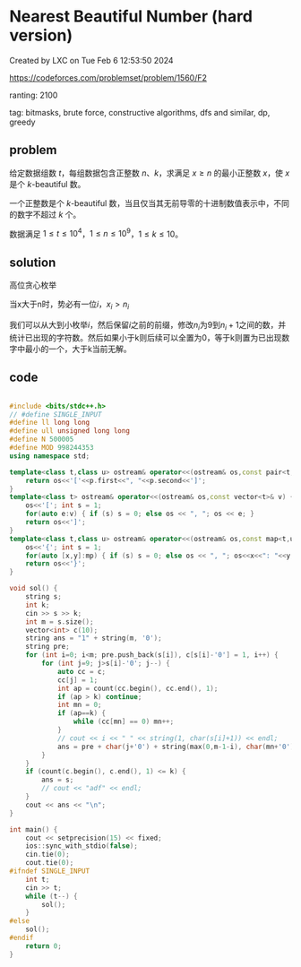 # Nearest Beautiful Number (hard version)

Created by LXC on Tue Feb  6 12:53:50 2024

https://codeforces.com/problemset/problem/1560/F2

ranting: 2100

tag: bitmasks, brute force, constructive algorithms, dfs and similar, dp, greedy

## problem

给定数据组数 $t$，每组数据包含正整数 $n$、$k$，求满足 $x\geq n$ 的最小正整数 $x$，使 $x$ 是个 $k$-beautiful 数。

一个正整数是个 $k$-beautiful 数，当且仅当其无前导零的十进制数值表示中，不同的数字不超过 $k$ 个。

数据满足 $1 \leq t \leq 10^4$，$1 \leq n \leq 10^9$，$1 \leq k \leq 10$。

## solution

高位贪心枚举

当x大于n时，势必有一位$i$，$x_i>n_i$

我们可以从大到小枚举$i$，然后保留$i$之前的前缀，修改$n_i$为$9$到$n_i+1$之间的数，并统计已出现的字符数。然后如果小于k则后续可以全置为0，等于k则置为已出现数字中最小的一个，大于k当前无解。


## code

``` cpp

#include <bits/stdc++.h>
// #define SINGLE_INPUT
#define ll long long
#define ull unsigned long long
#define N 500005
#define MOD 998244353
using namespace std;

template<class t,class u> ostream& operator<<(ostream& os,const pair<t,u>& p) {
    return os<<'['<<p.first<<", "<<p.second<<']';
}
template<class t> ostream& operator<<(ostream& os,const vector<t>& v) {
    os<<'['; int s = 1;
    for(auto e:v) { if (s) s = 0; else os << ", "; os << e; }
    return os<<']';
}
template<class t,class u> ostream& operator<<(ostream& os,const map<t,u>& mp){
    os<<'{'; int s = 1;
    for(auto [x,y]:mp) { if (s) s = 0; else os << ", "; os<<x<<": "<<y; }
    return os<<'}';
}

void sol() {
    string s;
    int k;
    cin >> s >> k;
    int m = s.size();
    vector<int> c(10);
    string ans = "1" + string(m, '0');
    string pre;
    for (int i=0; i<m; pre.push_back(s[i]), c[s[i]-'0'] = 1, i++) {
        for (int j=9; j>s[i]-'0'; j--) {
            auto cc = c;
            cc[j] = 1;
            int ap = count(cc.begin(), cc.end(), 1);
            if (ap > k) continue;
            int mn = 0;
            if (ap==k) {
                while (cc[mn] == 0) mn++;
            }
            // cout << i << " " << string(1, char(s[i]+1)) << endl;
            ans = pre + char(j+'0') + string(max(0,m-1-i), char(mn+'0'));
        }
    }
    if (count(c.begin(), c.end(), 1) <= k) {
        ans = s;
        // cout << "adf" << endl;
    }
    cout << ans << "\n";
}

int main() {
    cout << setprecision(15) << fixed;
    ios::sync_with_stdio(false);
    cin.tie(0);
    cout.tie(0);
#ifndef SINGLE_INPUT
    int t;
    cin >> t;
    while (t--) {
        sol();
    }
#else
    sol();
#endif
    return 0;
}
```
